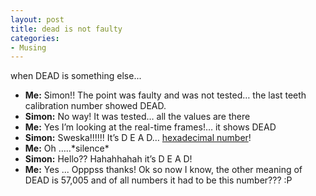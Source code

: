 ```yaml
---
layout: post
title: dead is not faulty
categories:
- Musing
---
```



when DEAD is something else...

- **Me:** Simon!! The point was faulty and was not tested… the last teeth calibration number showed DEAD.
- **Simon:** No way! It was tested… all the values are there
- **Me:** Yes I’m looking at the real-time frames!… it shows DEAD
- **Simon:** Sweska!!!!!! It’s D E A D… [hexadecimal number](http://en.wikipedia.org/wiki/Hexadecimal)!
- **Me:** Oh …..\*silence\*
- **Simon:** Hello?? Hahahhahah it’s D E A D!
- **Me:** Yes ... Opppss thanks! Ok so now I know, the other meaning of DEAD is 57,005 and of all numbers it had to be this number??? :P

